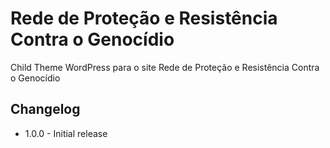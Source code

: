 # Rede de Proteção e Resistência Contra o Genocídio #
Child Theme WordPress para o site Rede de Proteção e Resistência Contra o Genocídio

## Changelog ##
* 1.0.0 - Initial release